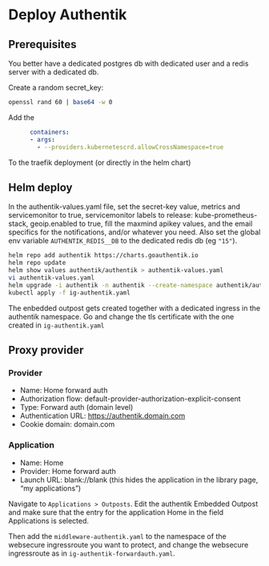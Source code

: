 # Deploy Authentik

## Prerequisites

You better have a dedicated postgres db with dedicated user and a redis server with a dedicated db.

Create a random secret_key:

```bash
openssl rand 60 | base64 -w 0
```

Add the

```yaml
      containers:
      - args:
        - --providers.kubernetescrd.allowCrossNamespace=true
```

To the traefik deployment (or directly in the helm chart)

## Helm deploy

In the authentik-values.yaml file, set the secret-key value, metrics and servicemonitor to true, servicemonitor labels to release: kube-prometheus-stack, geoip.enabled to true, fill the maxmind apikey values, and the email specifics for the notifications, and/or whatever you need. Also set the global env variable `AUTHENTIK_REDIS__DB` to the dedicated redis db (eg `"15"`).

```bash
helm repo add authentik https://charts.goauthentik.io
helm repo update
helm show values authentik/authentik > authentik-values.yaml
vi authentik-values.yaml
helm upgrade -i authentik -n authentik --create-namespace authentik/authentik -f authentik-values.yaml
kubectl apply -f ig-authentik.yaml
```

The enbedded outpost gets created together with a dedicated ingress in the authentik namespace. Go and change the tls certificate with the one created in `ig-authentik.yaml`

## Proxy provider

### Provider

- Name: Home forward auth
- Authorization flow: default-provider-authorization-explicit-consent
- Type: Forward auth (domain level)
- Authentication URL: https://authentik.domain.com
- Cookie domain: domain.com

### Application

- Name: Home
- Provider: Home forward auth
- Launch URL: blank://blank (this hides the application in the library page, “my applications”)

Navigate to `Applications > Outposts`. Edit the authentik Embedded Outpost and make sure that the entry for the application Home in the field Applications is selected.

Then add the `middleware-authentik.yaml` to the namespace of the websecure ingressroute you want to protect, and change the websecure ingressroute as in `ig-authentik-forwardauth.yaml`.
